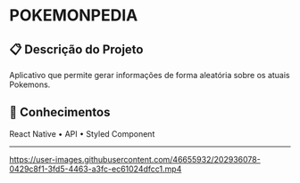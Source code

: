 # POKEMONPEDIA

## 📋 Descrição do Projeto
<p>Aplicativo que permite gerar informações de forma aleatória sobre os atuais Pokemons.</p>

## 🧠 Conhecimentos
<p>
 <a>React Native</a> •
 <a>API</a> • 
 <a>Styled Component</a>
</p>

---

https://user-images.githubusercontent.com/46655932/202936078-0429c8f1-3fd5-4463-a3fc-ec61024dfcc1.mp4
